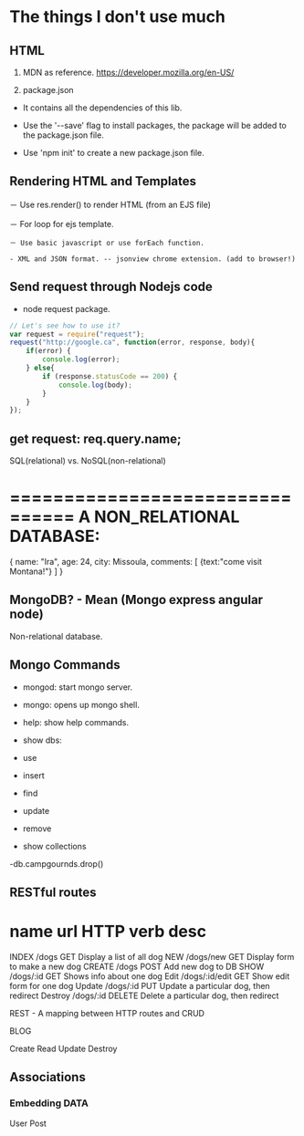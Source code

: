 # The things I don't use much

## HTML

1. MDN as reference. https://developer.mozilla.org/en-US/

2. package.json

- It contains all the dependencies of this lib.

- Use the '--save' flag to install packages, the package will be added to the package.json file.

- Use 'npm init' to create a new package.json file.

## Rendering HTML and Templates

－ Use res.render() to render HTML (from an EJS file)

－ For loop for ejs template.

    － Use basic javascript or use forEach function.

    - XML and JSON format. -- jsonview chrome extension. (add to browser!)

## Send request through Nodejs code

- node request package. 

```javascript
// Let's see how to use it?
var request = require("request");
request("http://google.ca", function(error, response, body){
    if(error) {
        console.log(error);
    } else{
        if (response.statusCode == 200) {
            console.log(body);
        }
    }
});
```

## get request: req.query.name;

SQL(relational) vs. NoSQL(non-relational)

================================
A NON_RELATIONAL DATABASE:
================================
{
    name: "Ira",
    age: 24,
    city: Missoula,
    comments: [
        {text:"come visit Montana!"}
    ]
}

## MongoDB? - Mean (Mongo express angular node)

Non-relational database.

## Mongo Commands

- mongod: start mongo server.

- mongo: opens up mongo shell.

- help: show help commands.

- show dbs: 

- use

- insert

- find

- update 

- remove

- show collections

-db.campgournds.drop()


## RESTful routes

name        url             HTTP verb        desc
========================================
INDEX       /dogs           GET         Display a list of all dog
NEW         /dogs/new       GET         Display form to make a new dog
CREATE      /dogs           POST        Add new dog to DB
SHOW        /dogs/:id       GET         Shows info about one dog
Edit        /dogs/:id/edit  GET         Show edit form for one dog
Update      /dogs/:id       PUT         Update a particular dog, then redirect
Destroy     /dogs/:id       DELETE      Delete a particular dog, then redirect


REST - A mapping between HTTP routes and CRUD

BLOG

Create
Read
Update
Destroy


## Associations

### Embedding DATA

User 
Post


